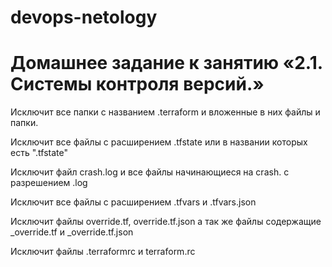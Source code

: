 # devops-netology

# Домашнее задание к занятию «2.1. Системы контроля версий.» 
Исключит все 
папки с названием .terraform и вложенные в них файлы и папки.

Исключит все файлы с расширением .tfstate или в названии которых есть ".tfstate"

Исключит файл  crash.log  и все файлы начинающиеся на crash. с разрешением .log

Исключит все файлы с расширением .tfvars и .tfvars.json

Исключит файлы override.tf, override.tf.json а так же файлы содержащие _override.tf и _override.tf.json

Исключит файлы .terraformrc и terraform.rc